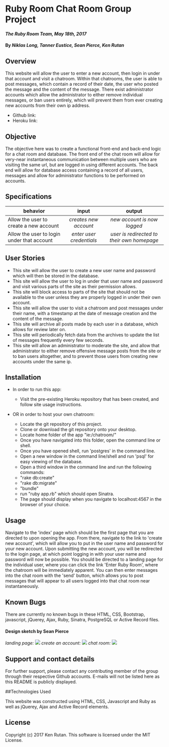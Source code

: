 # Ruby Room Chat Room Group Project

#### _The Ruby Room Team, May 18th, 2017_

#### By _**Niklas Long, Tanner Eustice, Sean Pierce, Ken Rutan**_

## Overview

This website will allow the user to enter a new account, then login in under that account and visit a chatroom.  Within that chatrooms, the user is able to post messages, which contain a record of their date, the user who posted the message and the content of the message.  There exist administrator accounts which allow the administrator to either remove individual messages, or ban users entirely, which will prevent them from ever creating new accounts from their own ip address.
- Github link:
- Heroku link:

## Objective

The objective here was to create a functional front-end and back-end logic for a chat room and database.  The front end of the chat room will allow for very-near instantaneous communication between multiple users who are visiting the same url, but are logged in using different accounts.  The back end will allow for database access containing a record of all users, messages and allow for administrator functions to be performed on accounts.

## Specifications

| behavior |  input   |  output  |
|----------|:--------:|:--------:|
|Allow the user to create a new account|*creates new account*|*new account is now logged*|
|Allow the user to login under that account|*enter user credentials*|*user is redirected to their own homepage*|

## User Stories

- This site will allow the user to create a new user name and password which will then be stored in the database.
- This site will allow the user to log in under that user name and password and visit various parts of the site as their permission allows.
- This site will block access to parts of the site that should not be available to the user unless they are properly logged in under their own account.
- This site will allow the user to visit a chatroom and post messages under their name, with a timestamp at the date of message creation and the content of the message.
- This site will archive all posts made by each user in a database, which allows for review later on.
- This site will periodically fetch data from the archives to update the list of messages frequently every few seconds.
- This site will allow an administrator to moderate the site, and allow that administrator to either remove offensive message posts from the site or to ban users altogether, and to prevent those users from creating new accounts under the same ip.

## Installation

* In order to run this app:
  - Visit the pre-existing Heroku repository that has been created, and follow site usage instructions.

* OR in order to host your own chatroom:
  - Locate the git repository of this project.
  - Clone or download the git repository onto your desktop.
  - Locate home folder of the app "ie:/chatroom/"
  - Once you have navigated into this folder, open the command line or shell.
  - Once you have opened shell, run 'postgres' in the command line.
  - Open a new window in the command line/shell and run 'psql' for easy viewing of the database.
  - Open a third window in the command line and run the following commands:
  - "rake db:create"
  - "rake db:migrate"
  - "bundle"
  - run "ruby app.rb" which should open Sinatra.
  - The page should display when you navigate to localhost:4567 in the browser of your choice.

## Usage

Navigate to the 'index' page which should be the first page that you are directed to upon opening the app.  From there, navigate to the link to 'create new account', which will allow you to put in the user name and password for your new account.  Upon submitting the new account, you will be redirected to the login page, at which point logging in with your user name and password will now be possible.  You should be directed to a landing page for the individual user, where you can click the link 'Enter Ruby Room', where the chatroom will be immediately apparent.  You can then enter messages into the chat room with the 'send' button, which allows you to post messages that will appear to all users logged into that chat room near instantaneously.

## Known Bugs
There are currently no known bugs in these HTML, CSS, Bootstrap, javascript, jQuerey, Ajax, Ruby, Sinatra, PostgreSQL or Active Record files.

#### Design sketch by Sean Pierce

_landing page:_
![](https://raw.githubusercontent.com/niklaslong/chatroom/sean-design/public/img/landing_page.png)
_create an account:_
![](https://raw.githubusercontent.com/niklaslong/chatroom/sean-design/public/img/creat_accout.png)
_chat room:_
![](https://raw.githubusercontent.com/niklaslong/chatroom/sean-design/public/img/chat.png)

## Support and contact details

For further support, please contact any contributing member of the group through their respective Github accounts. E-mails will not be listed here as this README is publicly displayed.

##Technologies Used

This website was constructed using HTML, CSS, Javascript and Ruby as well as jQuerey, Ajax and Active Record elements.

## License

Copyright (c) 2017 Ken Rutan.  This software is licensed under the MIT License.
